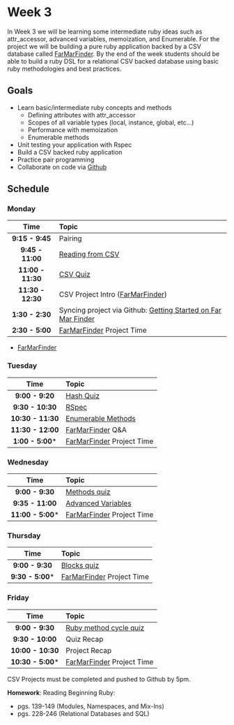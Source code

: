 # Week 3

In Week 3 we will be learning some intermediate ruby ideas such as attr_accessor, advanced variables, memoization, and Enumerable. For the project we will be building a pure ruby application backed by a CSV database called [FarMarFinder](resources/farmarfinder.md). By the end of the week students should be able to build a ruby DSL for a relational CSV backed database using basic ruby methodologies and best practices.

## Goals
- Learn basic/intermediate ruby concepts and methods
    - Defining attributes with attr_accessor
    - Scopes of all variable types (local, instance, global, etc...)
    - Performance with memoization
    - Enumerable methods
- Unit testing your application with Rspec
- Build a CSV backed ruby application
- Practice pair programming
- Collaborate on code via [Github](http://github.com)

## Schedule

### Monday

| Time              | Topic                        |
|:-----------------:|:-----------------------------|
| **9:15 - 9:45**   | Pairing                |
| **9:45 - 11:00** | [Reading from CSV](monday/csv_database.md)                |
| **11:00 - 11:30**   | [CSV Quiz](https://canvas.instructure.com/courses/881804/quizzes/1047539)|
| **11:30 - 12:30**   | CSV Project Intro ([FarMarFinder](resources/farmarfinder.md))      |
| **1:30 - 2:30**   | Syncing project via Github: [Getting Started on Far Mar Finder](resources/farmarfinder.md)   |
| **2:30 - 5:00**   | [FarMarFinder](resources/farmarfinder.md) Project Time                 |

- [FarMarFinder](resources/farmarfinder.md)

### Tuesday

| Time              | Topic             |
|:-----------------:|:------------------|
| **9:00 - 9:20** | [Hash Quiz](https://canvas.instructure.com/courses/881804/quizzes/1047542)|
| **9:30 - 10:30**   | [RSpec](thursday/rspec.md)               |
| **10:30 - 11:30**  | [Enumerable Methods](thursday/enumerable.md)   |
| **11:30 - 12:00**| [FarMarFinder](resources/farmarfinder.md) Q&A |
| **1:00 - 5:00*** | [FarMarFinder](resources/farmarfinder.md) Project Time      |

### Wednesday

| Time               | Topic               |
|:------------------:|:--------------------|
| **9:00 - 9:30**    |[Methods quiz](https://canvas.instructure.com/courses/819456/quizzes/871919)|
| **9:35 - 11:00**   | [Advanced Variables](wednesday/advanced_variables.md) |
| **11:00 - 5:00***  | [FarMarFinder](resources/farmarfinder.md) Project Time       |

### Thursday

| Time              | Topic               |
|:-----------------:|:--------------------|
| **9:00 - 9:30**   | [Blocks quiz](https://canvas.instructure.com/courses/819456/quizzes/872369) |
| **9:30 - 5:00*** | [FarMarFinder](resources/farmarfinder.md) Project Time        |

### Friday

| Time              | Topic             |
|:-----------------:|:------------------|
| **9:00 - 9:30**   | [Ruby method cycle quiz](https://canvas.instructure.com/courses/819456/quizzes/873039)|
| **9:30 - 10:00**  | Quiz Recap        |
| **10:00 - 10:30** | Project Recap     |
| **10:30 - 5:00*** | [FarMarFinder](resources/farmarfinder.md) Project Time      |


CSV Projects must be completed and pushed to Github by 5pm.

**Homework**: Reading Beginning Ruby:

- pgs. 139-149 (Modules, Namespaces, and Mix-Ins)
- pgs. 228-246 (Relational Databases and SQL)
